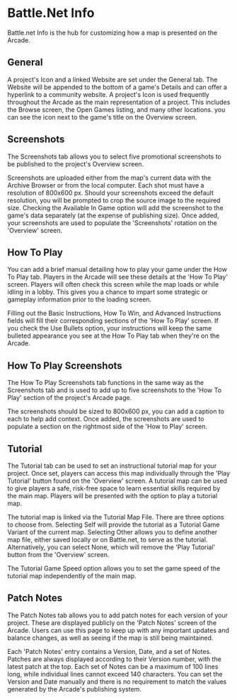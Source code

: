 # Battle.Net Info

Battle.net Info is the hub for customizing how a map is presented on the Arcade.

## General

A project's Icon and a linked Website are set under the General tab. The Website will be appended to the bottom of a game's Details and can offer a hyperlink to a community website. A project's Icon is used frequently throughout the Arcade as the main representation of a project. This includes the Browse screen, the Open Games listing, and many other locations. you can see the icon next to the game's title on the Overview screen.

## Screenshots

The Screenshots tab allows you to select five promotional screenshots to be published to the project's Overview screen.

Screenshots are uploaded either from the map's current data with the Archive Browser or from the local computer. Each shot must have a resolution of 800x600 px. Should your screenshots exceed the default resolution, you will be prompted to crop the source image to the required size. Checking the Available In Game option will add the screenshot to the game's data separately (at the expense of publishing size). Once added, your screenshots are used to populate the 'Screenshots' rotation on the 'Overview' screen.

## How To Play

You can add a brief manual detailing how to play your game under the How To Play tab. Players in the Arcade will see these details at the 'How To Play' screen. Players will often check this screen while the map loads or while idling in a lobby. This gives you a chance to impart some strategic or gameplay information prior to the loading screen.

Filling out the Basic Instructions, How To Win, and Advanced Instructions fields will fill their corresponding sections of the 'How To Play' screen. If you check the Use Bullets option, your instructions will keep the same bulleted appearance you see at the How To Play tab when they're on the Arcade.

## How To Play Screenshots

The How To Play Screenshots tab functions in the same way as the Screenshots tab and is used to add up to five screenshots to the 'How To Play' section of the project's Arcade page.

The screenshots should be sized to 800x600 px, you can add a caption to each to help add context. Once added, the screenshots are used to populate a section on the rightmost side of the 'How to Play' screen.

## Tutorial

The Tutorial tab can be used to set an instructional tutorial map for your project. Once set, players can access this map individually through the 'Play Tutorial' button found on the 'Overview' screen. A tutorial map can be used to give players a safe, risk-free space to learn essential skills required by the main map. Players will be presented with the option to play a tutorial map.

The tutorial map is linked via the Tutorial Map File. There are three options to choose from. Selecting Self will provide the tutorial as a Tutorial Game Variant of the current map. Selecting Other allows you to define another map file, either saved locally or on Battle.net, to serve as the tutorial. Alternatively, you can select None, which will remove the 'Play Tutorial' button from the 'Overview' screen.

The Tutorial Game Speed option allows you to set the game speed of the tutorial map independently of the main map.

## Patch Notes

The Patch Notes tab allows you to add patch notes for each version of your project. These are displayed publicly on the 'Patch Notes' screen of the Arcade. Users can use this page to keep up with any important updates and balance changes, as well as seeing if the map is still being maintained.

Each 'Patch Notes' entry contains a Version, Date, and a set of Notes. Patches are always displayed according to their Version number, with the latest patch at the top. Each set of Notes can be a maximum of 100 lines long, while individual lines cannot exceed 140 characters. You can set the Version and Date manually and there is no requirement to match the values generated by the Arcade's publishing system.
